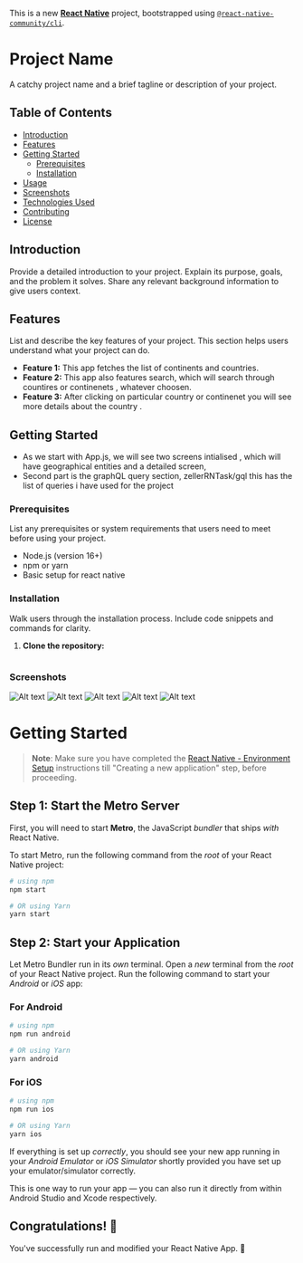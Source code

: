 This is a new [**React Native**](https://reactnative.dev) project, bootstrapped using [`@react-native-community/cli`](https://github.com/react-native-community/cli).

# Project Name

A catchy project name and a brief tagline or description of your project.

## Table of Contents

- [Introduction](#introduction)
- [Features](#features)
- [Getting Started](#getting-started)
  - [Prerequisites](#prerequisites)
  - [Installation](#installation)
- [Usage](#usage)
- [Screenshots](#screenshots)
- [Technologies Used](#technologies-used)
- [Contributing](#contributing)
- [License](#license)

## Introduction

Provide a detailed introduction to your project. Explain its purpose, goals, and the problem it solves. Share any relevant background information to give users context.

## Features

List and describe the key features of your project. This section helps users understand what your project can do.

- **Feature 1:** This app fetches the list of continents and countries.
- **Feature 2:** This app also features search, which will search through countires or continenets , whatever choosen.
- **Feature 3:** After clicking on particular country or continenet you will see more details about the country
.

## Getting Started

- As we start with App.js,  we will see two screens intialised , which will have geographical entities and a detailed screen, 
- Second part is the graphQL query section, zellerRNTask/gql this has the list of queries i have used for the project

### Prerequisites

List any prerequisites or system requirements that users need to meet before using your project.

- Node.js (version 16+)
- npm or yarn
- Basic setup for react native

### Installation

Walk users through the installation process. Include code snippets and commands for clarity.

1. **Clone the repository:**

   ```bash
[
](https://github.com/devanshsadhotra/ZellerReactNativeGraphQLTask)


### Screenshots
![Alt text](https://drive.google.com/file/d/1u4igRsyVb_st18lf797Ca1uNRYhOg97d/view?usp=drive_link)
![Alt text](https://drive.google.com/file/d/1qmvIFEQGBOEiJoiw_00SFZ1DboTbCZqG/view?usp=drive_link)
![Alt text](https://drive.google.com/file/d/1SGp73KD-xOGZuVWkxAAlZNvsoTUtGJiC/view?usp=drive_link)
![Alt text](https://drive.google.com/file/d/11cZapTOhlnWSlt-uY3SmFBMy0o0gXHqq/view?usp=drive_link)
![Alt text](https://drive.google.com/file/d/1Dj8C6LY8wuElALvuLuVM4-K7Hd-I4uAJ/view?usp=drive_link)


# Getting Started

>**Note**: Make sure you have completed the [React Native - Environment Setup](https://reactnative.dev/docs/environment-setup) instructions till "Creating a new application" step, before proceeding.

## Step 1: Start the Metro Server

First, you will need to start **Metro**, the JavaScript _bundler_ that ships _with_ React Native.

To start Metro, run the following command from the _root_ of your React Native project:

```bash
# using npm
npm start

# OR using Yarn
yarn start
```

## Step 2: Start your Application

Let Metro Bundler run in its _own_ terminal. Open a _new_ terminal from the _root_ of your React Native project. Run the following command to start your _Android_ or _iOS_ app:

### For Android

```bash
# using npm
npm run android

# OR using Yarn
yarn android
```

### For iOS

```bash
# using npm
npm run ios

# OR using Yarn
yarn ios
```

If everything is set up _correctly_, you should see your new app running in your _Android Emulator_ or _iOS Simulator_ shortly provided you have set up your emulator/simulator correctly.

This is one way to run your app — you can also run it directly from within Android Studio and Xcode respectively.



## Congratulations! :tada:

You've successfully run and modified your React Native App. :partying_face:


